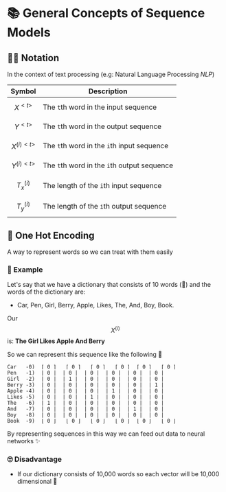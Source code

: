 # 📚 General Concepts of Sequence Models

## 👩‍🏫 Notation

In the context of text processing (e.g: Natural Language Processing _NLP_)

| Symbol           | Description                                 |
| ---------------- |---------------------------------------------|
| $$X^{<t>}$$      | The `t`th word in the input sequence        |
| $$Y^{<t>}$$      | The `t`th word in the output sequence       |
| $$X^{(i)<t>}$$   | The `t`th word in the `i`th input sequence  |
| $$Y^{(i)<t>}$$   | The `t`th word in the `i`th output sequence |
| $$T^{(i)}_x$$    | The length of the `i`th input sequence      |
| $$T^{(i)}_y$$    | The length of the `i`th output sequence     |

## 🚀 One Hot Encoding
A way to represent words so we can treat with them easily 

### 🔎 Example
Let's say that we have a dictionary that consists of 10 words (🤭) and the words of the dictionary are: 
- Car, Pen, Girl, Berry, Apple, Likes, The, And, Boy, Book.

Our $$X^{(i)}$$ is: **The Girl Likes Apple And Berry**

So we can represent this sequence like the following 👀

```
Car   -0)  ⌈ 0 ⌉   ⌈ 0 ⌉   ⌈ 0 ⌉   ⌈ 0 ⌉  ⌈ 0 ⌉   ⌈ 0 ⌉ 
Pen   -1)  | 0 |  | 0 |  | 0 |  | 0 |  | 0 |  | 0 |
Girl  -2)  | 0 |  | 1 |  | 0 |  | 0 |  | 0 |  | 0 |
Berry -3)  | 0 |  | 0 |  | 0 |  | 0 |  | 0 |  | 1 |
Apple -4)  | 0 |  | 0 |  | 0 |  | 1 |  | 0 |  | 0 |
Likes -5)  | 0 |  | 0 |  | 1 |  | 0 |  | 0 |  | 0 |
The   -6)  | 1 |  | 0 |  | 0 |  | 0 |  | 0 |  | 0 |
And   -7)  | 0 |  | 0 |  | 0 |  | 0 |  | 1 |  | 0 |
Boy   -8)  | 0 |  | 0 |  | 0 |  | 0 |  | 0 |  | 0 |
Book  -9)  ⌊ 0 ⌋   ⌊ 0 ⌋   ⌊ 0 ⌋   ⌊ 0 ⌋  ⌊ 0 ⌋   ⌊ 0 ⌋
```

By representing sequences in this way we can feed out data to neural networks ✨

### 🙄 Disadvantage
- If our dictionary consists of 10,000 words so each vector will be 10,000 dimensional 🤕 
